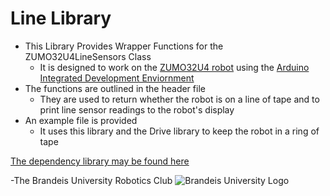 Line Library
=============
+ This Library Provides Wrapper Functions for the ZUMO32U4LineSensors Class  
    + It is designed to work on the [ZUMO32U4 robot](https://www.pololu.com/docs/0J63/all) using the [Arduino Integrated Development Enviornment](https://www.arduino.cc/en/Main/Software)
+ The functions are outlined in the header file  
    + They are used to return whether the robot is on a line of tape and to print line sensor readings to the robot's display 
+ An example file is provided
    + It uses this library and the Drive library to keep the robot in a ring of tape

[The dependency library may be found here](http://pololu.github.io/zumo-32u4-arduino-library/)  
 
-The Brandeis University Robotics Club
![Brandeis University Logo](https://www.brandeis.edu/communications/creative/downloads/gotham-outlined.jpg)
